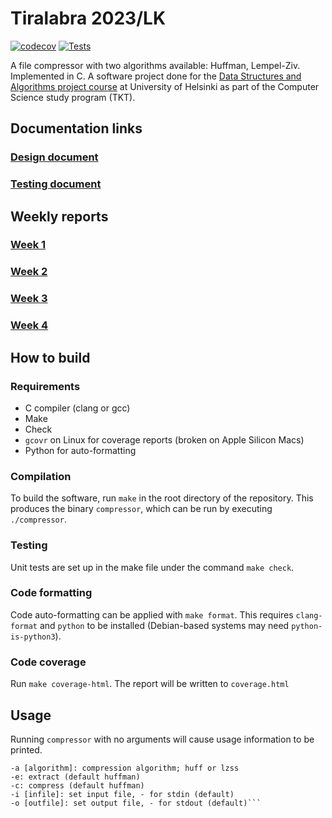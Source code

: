 # Tiralabra 2023/LK
[![codecov](https://codecov.io/gh/ollim1/Tiralabra_2023lk/branch/main/graph/badge.svg?token=1M4X0W2FRS)](https://codecov.io/gh/ollim1/Tiralabra_2023lk)
[![Tests](https://github.com/ollim1/Tiralabra_2023lk/actions/workflows/build.yml/badge.svg)](https://github.com/ollim1/Tiralabra_2023lk/actions/workflows/build.yml)

A file compressor with two algorithms available: Huffman, Lempel-Ziv. Implemented in C. A software project done for the [Data Structures and Algorithms project course](https://tiralabra.github.io/2023_loppukesa/index) at University of Helsinki as part of the Computer Science study program (TKT).

## Documentation links

### [Design document](doc/design.md)
### [Testing document](doc/testing.md)

## Weekly reports
### [Week 1](doc/week1.md)
### [Week 2](doc/week2.md)
### [Week 3](doc/week3.md)
### [Week 4](doc/week4.md)

## How to build
### Requirements
- C compiler (clang or gcc)
- Make
- Check
- `gcovr` on Linux for coverage reports (broken on Apple Silicon Macs)
- Python for auto-formatting

### Compilation
To build the software, run `make` in the root directory of the repository. This produces the binary `compressor`, which can be run by executing `./compressor`.

### Testing
Unit tests are set up in the make file under the command `make check`.

### Code formatting
Code auto-formatting can be applied with `make format`. This requires `clang-format` and `python` to be installed (Debian-based systems may need `python-is-python3`).

### Code coverage
Run `make coverage-html`. The report will be written to `coverage.html`

## Usage
Running `compressor` with no arguments will cause usage information to be printed.
```Usage:
-a [algorithm]: compression algorithm; huff or lzss
-e: extract (default huffman)
-c: compress (default huffman)
-i [infile]: set input file, - for stdin (default)
-o [outfile]: set output file, - for stdout (default)```
